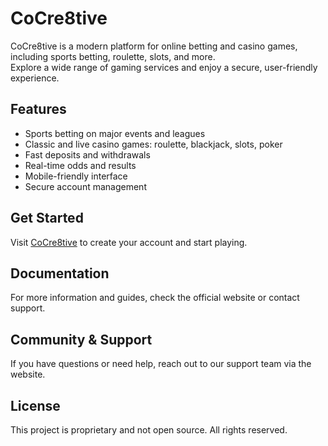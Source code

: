 # CoCre8tive

CoCre8tive is a modern platform for online betting and casino games, including sports betting, roulette, slots, and more.  
Explore a wide range of gaming services and enjoy a secure, user-friendly experience.

## Features

-   Sports betting on major events and leagues
-   Classic and live casino games: roulette, blackjack, slots, poker
-   Fast deposits and withdrawals
-   Real-time odds and results
-   Mobile-friendly interface
-   Secure account management

## Get Started

Visit [CoCre8tive](https://cocre8tive.com) to create your account and start playing.

## Documentation

For more information and guides, check the official website or contact support.

## Community & Support

If you have questions or need help, reach out to our support team via the website.

## License

This project is proprietary and not open source. All rights reserved.
